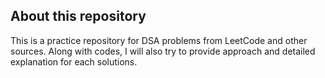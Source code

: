 ## About this repository
This is a practice repository for DSA problems from LeetCode and other sources. Along with codes, I will also try to provide approach and detailed explanation for each solutions.